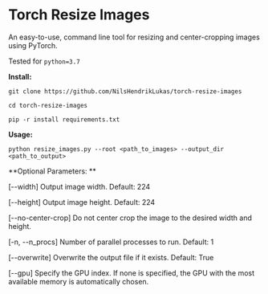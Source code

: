 # Torch Resize Images

An easy-to-use, command line tool for resizing and center-cropping images using PyTorch.


Tested for 
``
python=3.7
``

**Install:**

`
git clone https://github.com/NilsHendrikLukas/torch-resize-images  
`

`
cd torch-resize-images  
`

`
pip -r install requirements.txt  
`


**Usage:**

`
python resize_images.py --root <path_to_images> --output_dir <path_to_output> 
`

**Optional Parameters: **

[--width] Output image width. Default: 224

[--height] Output image height. Default: 224

[--no-center-crop] Do not center crop the image to the desired width and height. 

[-n, --n_procs] Number of parallel processes to run. Default: 1  

[--overwrite] Overwrite the output file if it exists. Default: True

[--gpu] Specify the GPU index. If none is specified, the GPU with the most available memory is automatically chosen.
